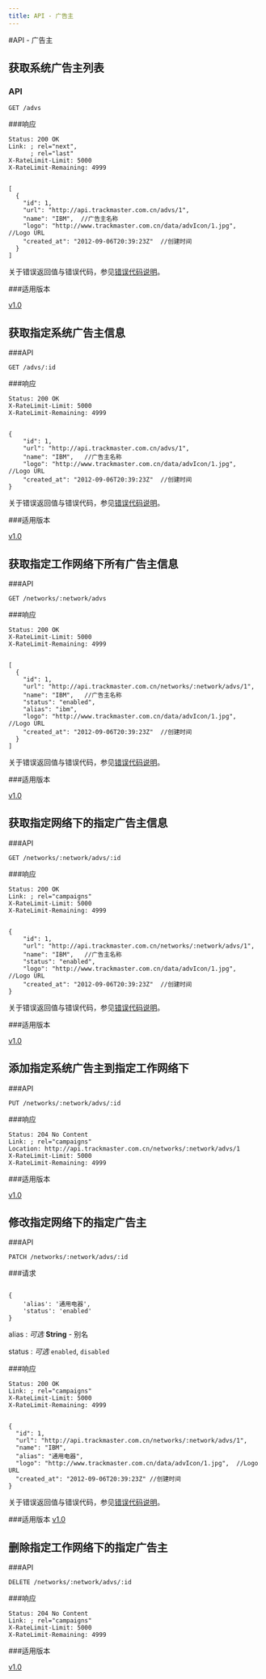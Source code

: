 ```yaml
---
title: API - 广告主
---
```


#API - 广告主

<h2 id="p1">获取系统广告主列表</h2>

### API

    GET /advs

###响应
<pre class="headers">
<code>Status: 200 OK
Link: <http://api.trackmaster.com.cn/advs?page=2>; rel="next",
      <http://api.trackmaster.com.cn/advs?page=10>; rel="last"
X-RateLimit-Limit: 5000
X-RateLimit-Remaining: 4999
</code></pre>
<pre class="highlight">
<code class="language-javascript">
[
  {
    "id": 1,
    "url": "http://api.trackmaster.com.cn/advs/1",
    "name": "IBM",  //广告主名称
    "logo": "http://www.trackmaster.com.cn/data/advIcon/1.jpg",  //Logo URL
    "created_at": "2012-09-06T20:39:23Z"  //创建时间
  }
]
</code></pre>

关于错误返回值与错误代码，参见[错误代码说明][apiCommon]。  


###适用版本

[v1.0][version]

<h2 id="p2">获取指定系统广告主信息</h2>

###API

    GET /advs/:id

###响应
<pre class="headers">
<code>Status: 200 OK
X-RateLimit-Limit: 5000
X-RateLimit-Remaining: 4999
</code></pre>
<pre class="highlight">
<code class="language-javascript">
{
    "id": 1,
    "url": "http://api.trackmaster.com.cn/advs/1",
    "name": "IBM",   //广告主名称
    "logo": "http://www.trackmaster.com.cn/data/advIcon/1.jpg",  //Logo URL
    "created_at": "2012-09-06T20:39:23Z"  //创建时间
}
</code></pre>
关于错误返回值与错误代码，参见[错误代码说明][apiCommon]。  

###适用版本

[v1.0][version]

<h2 id="p3">获取指定工作网络下所有广告主信息</h2>
###API

    GET /networks/:network/advs

###响应
<pre class="headers">
<code>Status: 200 OK
X-RateLimit-Limit: 5000
X-RateLimit-Remaining: 4999
</code></pre>
<pre class="highlight">
<code class="language-javascript">
[
  {
    "id": 1,
    "url": "http://api.trackmaster.com.cn/networks/:network/advs/1",
    "name": "IBM",   //广告主名称
    "status": "enabled",
    "alias": "ibm",
    "logo": "http://www.trackmaster.com.cn/data/advIcon/1.jpg",  //Logo URL
    "created_at": "2012-09-06T20:39:23Z"  //创建时间
  }
]
</code></pre>

关于错误返回值与错误代码，参见[错误代码说明][apiCommon]。

###适用版本

[v1.0][version]

<h2 id="p4">获取指定网络下的指定广告主信息</h2>

###API

    GET /networks/:network/advs/:id

###响应
<pre class="headers">
<code>Status: 200 OK
Link: <http://api.trackmaster.com.cn/networks/:network/advs/1/camaigns>; rel="campaigns"
X-RateLimit-Limit: 5000
X-RateLimit-Remaining: 4999
</code></pre>
<pre class="highlight">
<code class="language-javascript">
{
    "id": 1,
    "url": "http://api.trackmaster.com.cn/networks/:network/advs/1",
    "name": "IBM",   //广告主名称
    "status": "enabled",
    "logo": "http://www.trackmaster.com.cn/data/advIcon/1.jpg",  //Logo URL
    "created_at": "2012-09-06T20:39:23Z"  //创建时间
}
</code></pre>

关于错误返回值与错误代码，参见[错误代码说明][apiCommon]。

###适用版本

[v1.0][version]

<h2 id="p5">添加指定系统广告主到指定工作网络下</h2>

###API

    PUT /networks/:network/advs/:id

###响应
<pre class="headers no-response">
<code>Status: 204 No Content 
Link: <http://api.trackmaster.com.cn/networks/:network/advs/1/camaigns>; rel="campaigns"
Location: http://api.trackmaster.com.cn/networks/:network/advs/1
X-RateLimit-Limit: 5000
X-RateLimit-Remaining: 4999
</code></pre>

###适用版本

[v1.0][version]


<h2 id="p6">修改指定网络下的指定广告主</h2>

###API

    PATCH /networks/:network/advs/:id

###请求
<pre class="highlight">
<code class="language-javascript">	
{
    'alias': '通用电器',
    'status': 'enabled'
}
</code></pre>
alias
: _可选_ **String** - 别名

status
: _可选_ `enabled`, `disabled`

###响应
<pre class="headers">
<code>Status: 200 OK
Link: <http://api.trackmaster.com.cn/networks/:network/advs/1/camaigns>; rel="campaigns"
X-RateLimit-Limit: 5000
X-RateLimit-Remaining: 4999
</code></pre>
<pre class="highlight">
<code class="language-javascript">
{
  "id": 1,
  "url": "http://api.trackmaster.com.cn/networks/:network/advs/1",
  "name": "IBM",
  "alias": "通用电器",
  "logo": "http://www.trackmaster.com.cn/data/advIcon/1.jpg",  //Logo URL
  "created_at": "2012-09-06T20:39:23Z" //创建时间
}
</code></pre>

关于错误返回值与错误代码，参见[错误代码说明][apiCommon]。

###适用版本
[v1.0][version]

<h2 id="p7">删除指定工作网络下的指定广告主</h2>

###API

    DELETE /networks/:network/advs/:id

###响应
<pre class="headers no-response">
<code>Status: 204 No Content 
Link: <http://api.trackmaster.com.cn/networks/:network/advs>; rel="campaigns"
X-RateLimit-Limit: 5000
X-RateLimit-Remaining: 4999
</code></pre>

###适用版本

[v1.0][version]


[version]: /trackmaster/v1/apiVersion/
[apiCommon]:/trackmaster/v1/apiCommon/#p5
